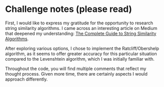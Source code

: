 # Challenge notes (please read)

First, I would like to express my gratitude for the opportunity to research string similarity algorithms. I came across an interesting article on Medium that deepened my understanding: [The Complete Guide to String Similarity Algorithms](https://yassineelkhal.medium.com/the-complete-guide-to-string-similarity-algorithms-1290ad07c6b7).

After exploring various options, I chose to implement the Ratcliff/Obershelp algorithm, as it seems to offer greater accuracy for this particular situation compared to the Levenshtein algorithm, which I was initially familiar with.

Throughout the code, you will find multiple comments that reflect my thought process. Given more time, there are certainly aspects I would approach differently.
